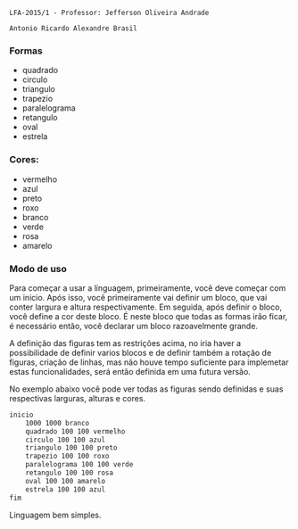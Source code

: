``LFA-2015/1 - Professor: Jefferson Oliveira Andrade``

``Antonio Ricardo Alexandre Brasil``
 ### Formas
* quadrado
* circulo
* triangulo
* trapezio
* paralelograma
* retangulo
* oval
* estrela

### Cores:
* vermelho
* azul
* preto
* roxo
* branco
* verde
* rosa
* amarelo
        

### Modo de uso
Para começar a usar a línguagem, primeiramente, você deve começar com um inicio.
Após isso, você primeiramente vai definir um bloco, que vai conter largura e altura respectivamente.
Em seguida, após definir o bloco, você define a cor deste bloco. É neste bloco que todas as formas irão ficar, é necessário então, você declarar um bloco razoavelmente grande. 

A definição das figuras tem as restrições acima, no <projeto inicial> iria haver a possibilidade de definir varios blocos e de definir também a rotação de figuras, criação de linhas, mas não houve tempo suficiente para implemetar estas funcionalidades, será então definida em uma futura versão.

No exemplo abaixo você pode ver todas as figuras sendo definidas e suas respectivas larguras, alturas e cores.

```sh
inicio
	1000 1000 branco
	quadrado 100 100 vermelho
	circulo 100 100 azul
	triangulo 100 100 preto
	trapezio 100 100 roxo
	paralelograma 100 100 verde
	retangulo 100 100 rosa
	oval 100 100 amarelo
	estrela 100 100 azul
fim
```


Linguagem bem simples.